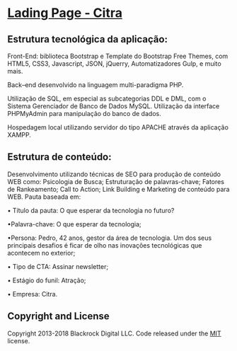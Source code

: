 # [Lading Page - Citra]()


## Estrutura tecnológica da aplicação:

Front-End:  biblioteca Bootstrap e Template do Bootstrap Free Themes, com HTML5, CSS3, Javascript, JSON, jQuerry, Automatizadores Gulp, e muito mais.

Back–end desenvolvido na linguagem multi-paradigma PHP. 

Utilização de SQL, em especial as subcategorias DDL e DML, com o Sistema Gerenciador de Banco de Dados MySQL. Utilização da interface PHPMyAdmin para manipulação do banco de dados. 

Hospedagem local utilizando servidor do tipo APACHE através da aplicação XAMPP. 

## Estrutura de conteúdo:

Desenvolvimento utilizando técnicas de SEO para produção de conteúdo WEB como: Psicologia de Busca;  Estruturação de palavras-chave; Fatores de Rankeamento; Call to Action; Link Building e Marketing de conteúdo para WEB.
Pauta baseada em:

•	Título da pauta:
O que esperar da tecnologia no futuro?


•Palavra-chave: O que esperar da tecnologia;

•Persona: Pedro, 42 anos, gestor da área de tecnologia. Um dos seus principais desafios é ficar de olho nas inovações tecnológicas que acontecem no exterior;

•	Tipo de CTA:
Assinar newsletter;

•	Estágio do funil:
Atração;

•	Empresa:
Citra.

## Copyright and License

Copyright 2013-2018 Blackrock Digital LLC. Code released under the [MIT](https://github.com/BlackrockDigital/startbootstrap-creative/blob/gh-pages/LICENSE) license.


